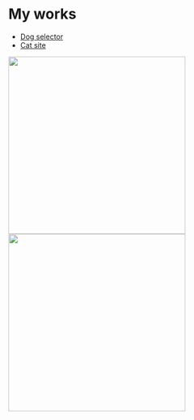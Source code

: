 # My works

* [Dog selector](https://ionutrzv01.github.io/JavaScript/Dog/)
* [Cat site](https://ionutrzv01.github.io/JavaScript/Cat/)

<img src="https://octodex.github.com/images/yaktocat.png" width="350" height="350"> <img src="https://octodex.github.com/images/hula_loop_octodex03.gif" width="350" height="350">
 
